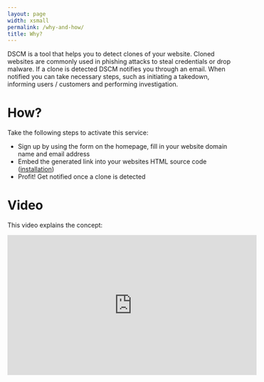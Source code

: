 ```yaml
---
layout: page
width: xsmall
permalink: /why-and-how/
title: Why?
---
```


DSCM is a tool that helps you to detect clones of your website. Cloned websites are commonly used in phishing attacks to steal credentials or drop malware. If a clone is detected DSCM notifies you through an email.
When notified you can take necessary steps, such as initiating a takedown, informing users / customers and performing investigation.

# How?

Take the following steps to activate this service:
- Sign up by using the form on the homepage, fill in your website domain name and email address
- Embed the generated link into your websites HTML source code (<a href="/installation">installation</a>)
- Profit! Get notified once a clone is detected

# Video

This video explains the concept:
<center><iframe width="560" height="315" src="https://www.youtube.com/embed/Vn6cuEaXwYw" title="YouTube video player" frameborder="0" allow="accelerometer; autoplay; clipboard-write; encrypted-media; gyroscope; picture-in-picture" allowfullscreen></iframe></center>
